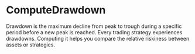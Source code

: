 # ComputeDrawdown
Drawdown is the maximum decline from peak to trough during a specific period before a new peak is reached. Every trading strategy experiences drawdowns. Computing it helps you compare the relative riskiness between assets or strategies.
